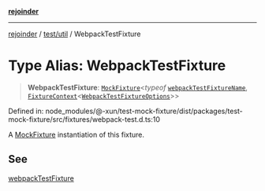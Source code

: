 [**rejoinder**](../../../README.md)

***

[rejoinder](../../../README.md) / [test/util](../README.md) / WebpackTestFixture

# Type Alias: WebpackTestFixture

> **WebpackTestFixture**: [`MockFixture`](MockFixture.md)\<*typeof* [`webpackTestFixtureName`](../variables/webpackTestFixtureName.md), [`FixtureContext`](FixtureContext.md)\<[`WebpackTestFixtureOptions`](WebpackTestFixtureOptions.md)\>\>

Defined in: node\_modules/@-xun/test-mock-fixture/dist/packages/test-mock-fixture/src/fixtures/webpack-test.d.ts:10

A [MockFixture](MockFixture.md) instantiation of this fixture.

## See

[webpackTestFixture](../functions/webpackTestFixture.md)
